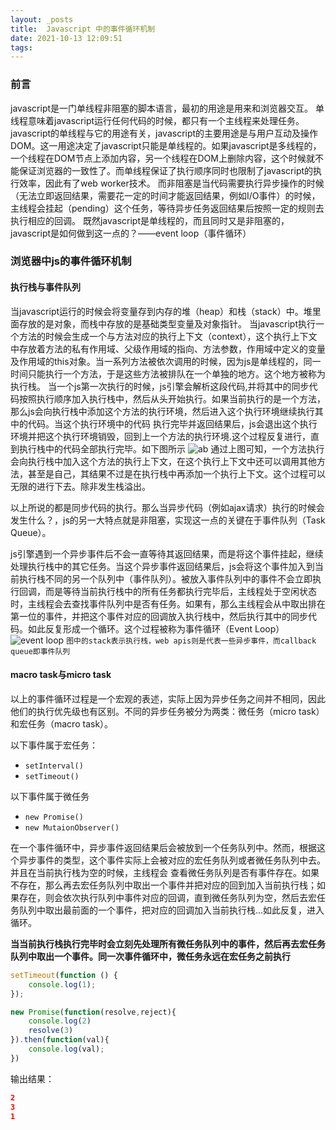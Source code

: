 ```yaml
---
layout: _posts
title:  Javascript 中的事件循环机制
date: 2021-10-13 12:09:51
tags:
---
```


### 前言
javascript是一门单线程非阻塞的脚本语言，最初的用途是用来和浏览器交互。
单线程意味着javascript运行任何代码的时候，都只有一个主线程来处理任务。javascript的单线程与它的用途有关，javascript的主要用途是与用户互动及操作DOM。这一用途决定了javascript只能是单线程的。如果javascript是多线程的，一个线程在DOM节点上添加内容，另一个线程在DOM上删除内容，这个时候就不能保证浏览器的一致性了。而单线程保证了执行顺序同时也限制了javascript的执行效率，因此有了web worker技术。
而非阻塞是当代码需要执行异步操作的时候（无法立即返回结果，需要花一定的时间才能返回结果，例如I/O事件）的时候，主线程会挂起（pending）这个任务，等待异步任务返回结果后按照一定的规则去执行相应的回调。
既然javascript是单线程的，而且同时又是非阻塞的，javascript是如何做到这一点的？——event loop（事件循环）

### 浏览器中js的事件循环机制

#### 执行栈与事件队列
当javascript运行的时候会将变量存到内存的堆（heap）和栈（stack）中。堆里面存放的是对象，而栈中存放的是基础类型变量及对象指针。
当javascript执行一个方法的时候会生成一个与方法对应的执行上下文（context），这个执行上下文中存放着方法的私有作用域、父级作用域的指向、方法参数，作用域中定义的变量及作用域的this对象。当一系列方法被依次调用的时候，因为js是单线程的，同一时间只能执行一个方法，于是这些方法被排队在一个单独的地方。这个地方被称为执行栈。
当一个js第一次执行的时候，js引擎会解析这段代码,并将其中的同步代码按照执行顺序加入执行栈中，然后从头开始执行。如果当前执行的是一个方法，那么js会向执行栈中添加这个方法的执行环境，然后进入这个执行环境继续执行其中的代码。当这个执行环境中的代码 执行完毕并返回结果后，js会退出这个执行环境并把这个执行环境销毁，回到上一个方法的执行环境.这个过程反复进行，直到执行栈中的代码全部执行完毕。如下图所示
![ab](/img/v2-2f761eb83b50f53d741e6aa1f15a9db1_b.gif)
通过上图可知，一个方法执行会向执行栈中加入这个方法的执行上下文，在这个执行上下文中还可以调用其他方法，甚至是自己，其结果不过是在执行栈中再添加一个执行上下文。这个过程可以无限的进行下去。除非发生栈溢出。

以上所说的都是同步代码的执行。那么当异步代码（例如ajax请求）执行的时候会发生什么？，js的另一大特点就是非阻塞，实现这一点的关键在于事件队列（Task Queue）。

js引擎遇到一个异步事件后不会一直等待其返回结果，而是将这个事件挂起，继续处理执行栈中的其它任务。当这个异步事件返回结果后，js会将这个事件加入到当前执行栈不同的另一个队列中（事件队列）。被放入事件队列中的事件不会立即执行回调，而是等待当前执行栈中的所有任务都执行完毕后，主线程处于空闲状态时，主线程会去查找事件队列中是否有任务。如果有，那么主线程会从中取出排在第一位的事件，并把这个事件对应的回调放入执行栈中，然后执行其中的同步代码。如此反复形成一个循环。这个过程被称为事件循环（Event Loop）
![event loop](/img/v2-da078fa3eadf3db4bf455904ae06f84b_1440w.png)
`图中的stack表示执行栈，web apis则是代表一些异步事件，而callback queue即事件队列`

#### macro task与micro task
以上的事件循环过程是一个宏观的表述，实际上因为异步任务之间并不相同，因此他们的执行优先级也有区别。不同的异步任务被分为两类：微任务（micro task）和宏任务（macro task）。

以下事件属于宏任务：
- `setInterval()`
- `setTimeout()`

以下事件属于微任务
- `new Promise()`
- `new MutaionObserver()`

在一个事件循环中，异步事件返回结果后会被放到一个任务队列中。然而，根据这个异步事件的类型，这个事件实际上会被对应的宏任务队列或者微任务队列中去。并且在当前执行栈为空的时候，主线程会 查看微任务队列是否有事件存在。如果不存在，那么再去宏任务队列中取出一个事件并把对应的回到加入当前执行栈；如果存在，则会依次执行队列中事件对应的回调，直到微任务队列为空，然后去宏任务队列中取出最前面的一个事件，把对应的回调加入当前执行栈...如此反复，进入循环。

<b>当当前执行栈执行完毕时会立刻先处理所有微任务队列中的事件，然后再去宏任务队列中取出一个事件。同一次事件循环中，微任务永远在宏任务之前执行</b>

```javascript
setTimeout(function () {
    console.log(1);
});

new Promise(function(resolve,reject){
    console.log(2)
    resolve(3)
}).then(function(val){
    console.log(val);
})
```

输出结果：
```json
2
3
1
```



